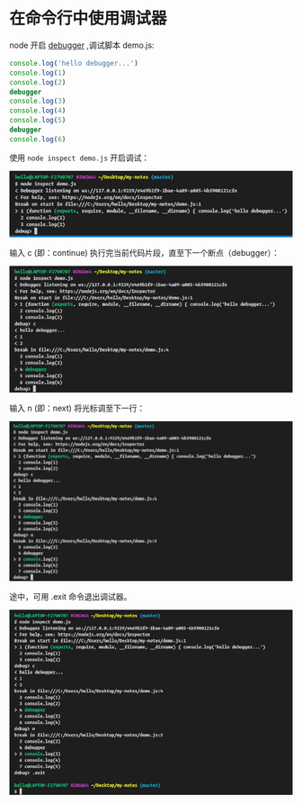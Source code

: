 # 在命令行中使用调试器

node 开启 [debugger](http://nodejs.cn/api/debugger.html#debugger_debugger) ,调试脚本 demo.js:

``` js
console.log('hello debugger...')
console.log(1)
console.log(2)
debugger
console.log(3)
console.log(4)
console.log(5)
debugger
console.log(6)
```

使用 `node inspect demo.js` 开启调试：

![开启调试](img/node调试1.jpg)

输入 c (即：continue) 执行完当前代码片段，直至下一个断点（debugger）：

![c调至下一个断点](img/node调试2.jpg)

输入 n (即：next) 将光标调至下一行：

![n调光标到下一行](img/node调试3.jpg)

途中，可用 .exit 命令退出调试器。

![.exit退出调试](img/node调试4.jpg)
